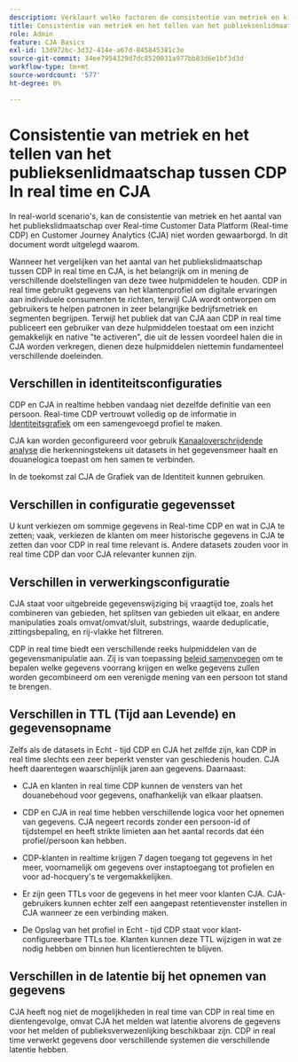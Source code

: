 ```yaml
---
description: Verklaart welke factoren de consistentie van metriek en kijkcijfers van het publiekslidmaatschap tussen Real-time Customer Data Platform (in real time CDP) en CJA beïnvloeden.
title: Consistentie van metriek en het tellen van het publieksenlidmaatschap tussen CDP In real time en CJA
role: Admin
feature: CJA Basics
exl-id: 13d972bc-3d32-414e-a67d-845845381c3e
source-git-commit: 34ee7954329d7dc8520031a977bb83d6e1bf3d3d
workflow-type: tm+mt
source-wordcount: '577'
ht-degree: 0%

---
```



# Consistentie van metriek en het tellen van het publieksenlidmaatschap tussen CDP In real time en CJA

In real-world scenario&#39;s, kan de consistentie van metriek en het aantal van het publiekslidmaatschap over Real-time Customer Data Platform (Real-time CDP) en Customer Journey Analytics (CJA) niet worden gewaarborgd. In dit document wordt uitgelegd waarom.

Wanneer het vergelijken van het aantal van het publiekslidmaatschap tussen CDP in real time en CJA, is het belangrijk om in mening de verschillende doelstellingen van deze twee hulpmiddelen te houden. CDP in real time gebruikt gegevens van het klantenprofiel om digitale ervaringen aan individuele consumenten te richten, terwijl CJA wordt ontworpen om gebruikers te helpen patronen in zeer belangrijke bedrijfsmetriek en segmenten begrijpen. Terwijl het publiek dat van CJA aan CDP in real time publiceert een gebruiker van deze hulpmiddelen toestaat om een inzicht gemakkelijk en native &quot;te activeren&quot;, die uit de lessen voordeel halen die in CJA worden verkregen, dienen deze hulpmiddelen niettemin fundamenteel verschillende doeleinden.

## Verschillen in identiteitsconfiguraties

CDP en CJA in realtime hebben vandaag niet dezelfde definitie van een persoon. Real-time CDP vertrouwt volledig op de informatie in [Identiteitsgrafiek](https://experienceleague.adobe.com/docs/platform-learn/tutorials/identities/understanding-identity-and-identity-graphs.html?lang=en) om een samengevoegd profiel te maken.

CJA kan worden geconfigureerd voor gebruik [Kanaaloverschrijdende analyse](/help/cca/overview.md) die herkenningstekens uit datasets in het gegevensmeer haalt en douanelogica toepast om hen samen te verbinden.

In de toekomst zal CJA de Grafiek van de Identiteit kunnen gebruiken.

## Verschillen in configuratie gegevensset

U kunt verkiezen om sommige gegevens in Real-time CDP en wat in CJA te zetten; vaak, verkiezen de klanten om meer historische gegevens in CJA te zetten dan voor CDP in real time relevant is. Andere datasets zouden voor in real time CDP dan voor CJA relevanter kunnen zijn.

## Verschillen in verwerkingsconfiguratie

CJA staat voor uitgebreide gegevenswijziging bij vraagtijd toe, zoals het combineren van gebieden, het splitsen van gebieden uit elkaar, en andere manipulaties zoals omvat/omvat/sluit, substrings, waarde deduplicatie, zittingsbepaling, en rij-vlakke het filtreren.

CDP in real time biedt een verschillende reeks hulpmiddelen van de gegevensmanipulatie aan. Zij is van toepassing [beleid samenvoegen](https://experienceleague.adobe.com/docs/experience-platform/profile/merge-policies/overview.html?lang=en) om te bepalen welke gegevens voorrang krijgen en welke gegevens zullen worden gecombineerd om een verenigde mening van een persoon tot stand te brengen.

## Verschillen in TTL (Tijd aan Levende) en gegevensopname

Zelfs als de datasets in Echt - tijd CDP en CJA het zelfde zijn, kan CDP in real time slechts een zeer beperkt venster van geschiedenis houden. CJA heeft daarentegen waarschijnlijk jaren aan gegevens. Daarnaast:

* CJA en klanten in real time CDP kunnen de vensters van het douanebehoud voor gegevens, onafhankelijk van elkaar plaatsen.

* CDP en CJA in real time hebben verschillende logica voor het opnemen van gegevens. CJA negeert records zonder een persoon-id of tijdstempel en heeft strikte limieten aan het aantal records dat één profiel/persoon kan hebben.

* CDP-klanten in realtime krijgen 7 dagen toegang tot gegevens in het meer, voornamelijk om gegevens over instaptoegang tot profielen en voor ad-hocquery&#39;s te vergemakkelijken.

* Er zijn geen TTLs voor de gegevens in het meer voor klanten CJA. CJA-gebruikers kunnen echter zelf een aangepast retentievenster instellen in CJA wanneer ze een verbinding maken.

* De Opslag van het profiel in Echt - tijd CDP staat voor klant-configureerbare TTLs toe. Klanten kunnen deze TTL wijzigen in wat ze nodig hebben om binnen hun licentierechten te blijven.

## Verschillen in de latentie bij het opnemen van gegevens

CJA heeft nog niet de mogelijkheden in real time van CDP in real time en dientengevolge, omvat CJA het melden wat latentie alvorens de gegevens voor het melden of publieksverwezenlijking beschikbaar zijn. CDP in real time verwerkt gegevens door verschillende systemen die verschillende latentie hebben.
